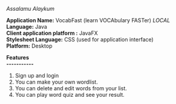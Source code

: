 _Assalamu Alaykum_

**Application Name:** VocabFast (learn VOCAbulary FASTer) _LOCAL_ 
**Language:** Java  
**Client application platform :** JavaFX  
**Stylesheet Language:** CSS (used for application interface)  
**Platform:** Desktop

**Features  
-----------**
1. Sign up and login
1. You can make your own wordlist.
2. You can delete and edit words from your list.
3. You can play word quiz and see your result. 
